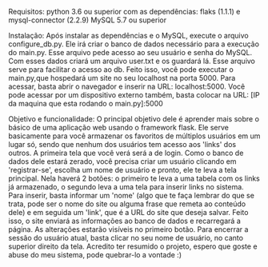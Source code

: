 Requisitos:
   python 3.6 ou superior com as dependências: flaks (1.1.1) e mysql-connector (2.2.9)
   MySQL 5.7 ou superior
 
Instalação:
   Após instalar as dependências e o MySQL, execute o arquivo configure_db.py. Ele irá criar o banco de dados necessário para a execução do main.py. Esse arquivo pede acesso ao seu usuário e senha do MySQL. Com esses dados criará um arquivo user.txt e os guardará lá. Esse arquivo serve para facilitar o acesso ao db.
   Feito isso, você pode executar o main.py,que hospedará um site no seu localhost na porta 5000. Para acessar, basta abrir o navegador e inserir na URL: localhost:5000. Você pode acessar por um dispositivo externo também, basta colocar na URL: [IP da maquina que esta rodando o main.py]:5000
 
Objetivo e funcionalidade:
   O principal objetivo dele é aprender mais sobre o básico de uma aplicação web usando o framework flask. Ele serve basicamente para você armazenar os favoritos de múltiplos usuários em um lugar só, sendo que nenhum dos usuários tem acesso aos 'links' dos outros.
   A primeira tela que você verá será a de login. Como o banco de dados dele estará zerado, você precisa criar um usuário clicando em 'registrar-se', escolha um nome de usuário e pronto, ele te leva a tela principal. Nela haverá 2 botões: o primeiro te leva a uma tabela com os links já armazenado, o segundo leva a uma tela para inserir links no sistema. Para inserir, basta informar um 'nome' (algo que te faça lembrar do que se trata, pode ser o nome do site ou alguma frase que remeta ao conteúdo dele) e em seguida um 'link', que é a URL do site que deseja salvar. Feito isso, o site enviará as informações ao banco de dados e recarregará a página. As alterações estarão visíveis no primeiro botão. Para encerrar a sessão do usuário atual, basta clicar no seu nome de usuário, no canto superior direito da tela.
   Acredito ter resumido o projeto, espero que goste e abuse do meu sistema, pode quebrar-lo a vontade :)
